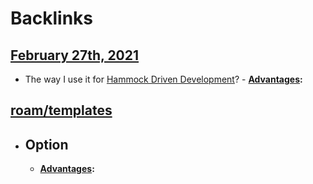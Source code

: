 
# Backlinks
## [February 27th, 2021](<February 27th, 2021.md>)
- The way I use it for [Hammock Driven Development](<Hammock Driven Development.md>)?
            - **[Advantages](<Advantages.md>):**

## [roam/templates](<roam/templates.md>)
- ## Option
    - **[Advantages](<Advantages.md>):**

